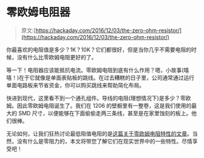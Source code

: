 # 零欧姆电阻器

> 原文:[https://hackaday.com/2016/12/03/the-zero-ohm-resistor/](https://hackaday.com/2016/12/03/the-zero-ohm-resistor/)

你最喜欢的电阻值是多少？1K？10K？它们都很好，但是当你几乎不需要电阻的时候，没有什么比零欧姆电阻更好的了。

等一下！电阻器应该能抵抗电流。零欧姆电阻到底有什么作用？嗯，小故事(嘻嘻！)在于它就像是单面表贴板的跳线。在过去糟糕的日子里，公司通常通过运行单面电路板来节省资金，你可以购买跳线来帮助简化布局。

快进到现代，这里看不到一个通孔组件。导线的电阻(理想情况下)是多少？零欧姆。因此零欧姆电阻诞生了。我们在 1206 的壁橱里有一整卷，这是我们使用的最大的 SMD 尺寸，以便能够在下面偷偷走两三条线，甚至是在家里蚀刻的板上。他们很棒。

无论如何，让我们狂热讨论最低阻值电阻的是[这篇关于零欧姆电阻特性的文章](http://www.analog-eetimes.com/news/why-zero-ohm-resistor)。当然，没有什么是零阻力的，本文将带您了解它们在现实世界中的一些特性。尽情享受吧！